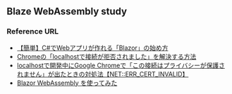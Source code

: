## Blaze WebAssembly study

### Reference URL

* [【簡単】C#でWebアプリが作れる「Blazor」の始め方](https://zenn.dev/nekojoker/articles/cad28ef3d6e133)
* [Chromeの「localhostで接続が拒否されました」を解決する方法](https://www.partitionwizard.jp/news/localhost-refused-to-connect.html)
* [localhostで開発中にGoogle Chromeで「この接続はプライバシーが保護されません」が出たときの対処法【NET::ERR_CERT_INVALID】](https://qiita.com/TK-C/items/13efa5a45beb6de29134)
* [Blazor WebAssembly を使ってみた](https://www.qes.co.jp/media/Microservices/a58)